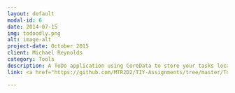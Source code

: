 ```yaml
---
layout: default
modal-id: 6
date: 2014-07-15
img: todoodly.png
alt: image-alt
project-date: October 2015
client: Michael Reynolds
category: Tools
description: A ToDo application using CoreData to store your tasks locally until completed.
link: <a href="https://github.com/MTR2D2/TIY-Assignments/tree/master/ToDo"target="_blank">View the source code on Github</a>

---
```

